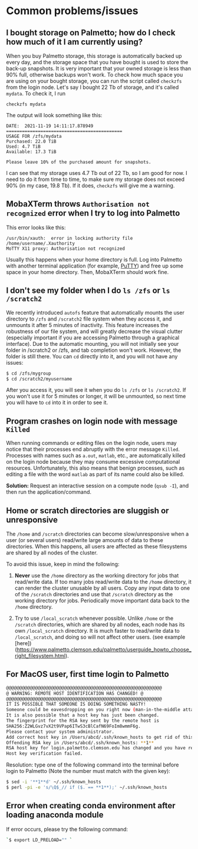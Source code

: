 # Common problems/issues

## I bought storage on Palmetto; how do I check how much of it I am currently using?

When you buy Palmetto storage, this storage is automatically backed up every day, and the storage space that you have bought is used to store the back-up snapshots. It is very important that your owned storage is less than 90% full, otherwise backups won't work. To check how much space you are using on your bought storage, you can run the script called `checkzfs` from the login node. Let's say I bought 22 Tb of storage, and it's called `mydata`. To check it, I run

~~~
checkzfs mydata
~~~

The output will look something like this:

~~~
DATE:  2021-11-19 14:11:17.878949
============================================
USAGE FOR /zfs/mydata
Purchased: 22.0 TiB
Used: 4.7 TiB
Available: 17.3 TiB

Please leave 10% of the purchased amount for snapshots.
~~~

I can see that my storage uses 4.7 Tb out of 22 Tb, so I am good for now. I need to do it from time to time, to make sure my storage does not exceed 90% (in my case, 19.8 Tb). If it does, `checkzfs` will give me a warning.

## MobaXTerm throws `Authorisation not recognized` error when I try to log into Palmetto

This error looks like this:

~~~
/usr/bin/xauth:  error in locking authority file /home/username/.Xauthority
MoTTY X11 proxy: Authorisation not recognized
~~~

Usually this happens when your home directory is full. Log into Palmetto with another terminal application (for example, [PuTTY](https://www.chiark.greenend.org.uk/~sgtatham/putty/)) and free up some space in your home directory. Then, MobaXTerm should work fine.

## I don't see my folder when I do `ls /zfs` or `ls /scratch2`
We recently introduced `autofs` feature that automatically mounts the user directory to `/zfs` and `/scratch2` file system when they access it, and unmounts it after 5 minutes of inactivity. This feature increases the robustness of our file system, and will greatly decrease the visual clutter (especially important if you are accessing Palmetto through a graphical interface). Due to the automatic mounting, you will not initially see your folder in /scratch2 or /zfs, and tab completion won't work. However, the folder is still there. You can `cd` directly into it, and you will not have any issues:

```bash
$ cd /zfs/mygroup
$ cd /scratch2/myusername
```

After you access it, you will see it when you do `ls /zfs` or `ls /scratch2`. If you won't use it for 5 minutes or longer, it will be unmounted, so next time you will have to `cd` into it in order to see it. 

## Program crashes on login node with message `Killed`

When running commands or editing files on the login node, users may
notice that their processes end abruptly with the error message `Killed`.
Processes with names such as `a.out`, `matlab`, etc.,
are automatically killed on the login node because they may consume
excessive computational resources. Unfortunately, this also means that
benign processes, such as editing a file with the word `matlab` as part
of its name could also be killed.

**Solution:** Request an interactive session on a compute node (`qsub -I`),
and then run the application/command.

## Home or scratch directories are sluggish or unresponsive

The `/home` and `/scratch` directories can become slow/unresponsive
when a user (or several users) read/write large amounts of data to
these directories. When this happens, all users are affected as these
filesystems are shared by all nodes of the cluster.

To avoid this issue, keep in mind the following:

1.  **Never** use the `/home` directory as the working directory for
jobs that read/write data. If too many jobs read/write data to the `/home`
directory, it can render the cluster unusable by all users.
Copy any input data to one of the `/scratch` directories and use
that `/scratch` directory as the working directory for jobs.
Periodically move important data back to the `/home` directory.

2.  Try to use `/local_scratch` whenever possible. Unlike `/home`
or the `/scratch` directories, which are shared by all nodes, each
node has its own `/local_scratch` directory. It is much faster to read/write
data to `/local_scratch`, and doing so will not affect other users.
(see example [here])(https://www.palmetto.clemson.edu/palmetto/userguide_howto_choose_right_filesystem.html).

## For MacOS user, first time login to Palmetto

```bash
@@@@@@@@@@@@@@@@@@@@@@@@@@@@@@@@@@@@@@@@@@@@@@@@@@@@@@@@@@@
@ WARNING: REMOTE HOST IDENTIFICATION HAS CHANGED! @
@@@@@@@@@@@@@@@@@@@@@@@@@@@@@@@@@@@@@@@@@@@@@@@@@@@@@@@@@@@
IT IS POSSIBLE THAT SOMEONE IS DOING SOMETHING NASTY!
Someone could be eavesdropping on you right now (man-in-the-middle attack)!
It is also possible that a host key has just been changed.
The fingerprint for the RSA key sent by the remote host is
SHA256:Z2WLGvz7vX2t9VPap6ITwS3cBlCafN69FoIm8wmmF6g.
Please contact your system administrator.
Add correct host key in /Users/abcd/.ssh/known_hosts to get rid of this message.
Offending RSA key in /Users/abcd/.ssh/known_hosts: **1**
RSA host key for login.palmetto.clemson.edu has changed and you have requested strict checking.
Host key verification failed.
```

Resolution: type one of the following command into the terminal before login to Palmetto (Note the number must match with the given key):

```bash
$ sed -i '**1**d' ~/.ssh/known_hosts
$ perl -pi -e 's/\Q$_// if ($. == **1**);' ~/.ssh/known_hosts
```

## Error when creating conda environment after loading anaconda module
If error occurs, please try the following command:

```bash
`$ export LD_PRELOAD="" `
```
